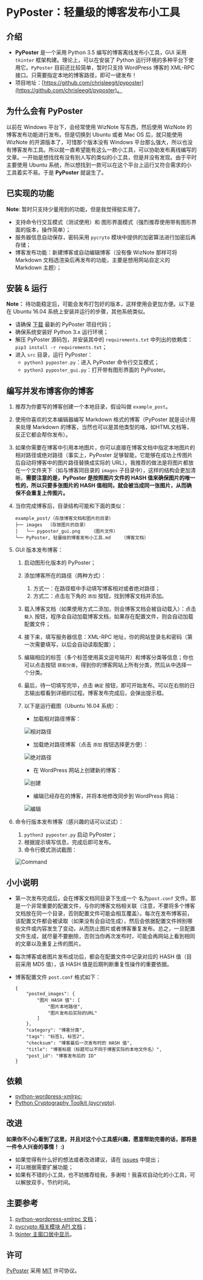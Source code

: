# PyPoster：轻量级的博客发布小工具
## 介绍
- **PyPoster** 是一个采用 Python 3.5 编写的博客离线发布小工具，GUI 采用 `tkinter` 框架构建。理论上，可以在安装了 Python 运行环境的多种平台下使用它。`PyPoster` 目前还比较简单，暂时只支持 WordPress 博客的 XML-RPC 接口。只需要指定本地的博客路径，即可一键发布！
- 项目地址：[https://github.com/chrisleegit/pyposter](https://github.com/chrisleegit/pyposter)。

## 为什么会有 PyPoster
以前在 Windows 平台下，会经常使用 WizNote 写东西，然后使用 WizNote 的博客发布功能进行发布。但是切换到 Ubuntu 或者 Mac OS 后，就只能使用 WizNote 的开源版本了，可惜那个版本没有 Windows 平台那么强大，所以也没有博客发布工具。所以就一直希望能有这么一款小工具，可以协助发布离线编写的文章。一开始是想找找有没有别人写的类似的小工具，但是并没有发现。由于平时主要使用 Ubuntu 系统，所以想找到一款可以在这个平台上运行又符合需求的小工具着实不易。于是 **PyPoster** 就诞生了。

## 已实现的功能
**Note**: 暂时只支持少量用到的功能，但是我觉得挺实用了。

- 支持命令行交互模式（测试使用）和 图形界面模式（强烈推荐使用带有图形界面的版本，操作简单）；
- 服务器信息自动保存，密码采用 `pycryto` 模块中提供的加密算法进行加密后再存储；
- 博客发布功能：新建博客或自动编辑博客（没有像 WizNote 那样可将 Markdown 文档选渲染后再发布的功能，主要是想用网站自定义的 Markdown 主题）；

## 安装 & 运行
**Note：** 待功能稳定后，可能会发布打包好的版本，这样使用会更加方便。以下是在 Ubuntu 16.04 系统上安装并运行的步骤，其他系统类似。

- 请确保 [下载](https://github.com/ChrisLeeGit/pyposter/releases) 最新的 PyPoster 项目代码；
- 确保系统安装好 Python 3.x 运行环境；
- 解压 PyPoster 源码包，并安装其中的 `requirements.txt` 中列出的依赖库：`pip3 install -r requirements.txt`；
- 进入 `src` 目录，运行 PyPoster：
    - `python3 pyposter.py`：进入 PyPoster 命令行交互模式；
    - `python3 pyposter_gui.py`：打开带有图形界面的 PyPoster。


## 编写并发布博客你的博客
1. 推荐为你要写的博客创建一个本地目录，假设叫做 `example_post`。
1. 使用你喜欢的文本编辑器编写 Markdown 格式的博客（PyPoster 就是设计用来处理 Markdown 的博客，当然也可以是其他类型的咯，如HTML文档等，反正它都会帮你发布）。
1. 如果你需要在博客中引用本地图片，你可以直接在博客文档中指定本地图片的相对路径或绝对路径（事实上，PyPoster 足够智能，它能够在成功上传图片后自动将博客中的图片路径替换成实际的 URL）。我推荐的做法是将图片都放在一个文件夹下（如与博客同目录的 `images` 子目录中），这样的结构会更加清晰。__需要注意的是，PyPoster 是按照图片文件的 HASH 值来确保图片的唯一性的，所以只要多张图片的 HASH 值相同，就会被当成同一张图片，从而确保不会重复上传图片。__
1. 当你完成博客后，目录结构可能和下面的类似：

    ```
    example_post/（存放博客文档和图片的目录）
    ├── images  （存放图片的目录）
    │   └── pyposter_gui.png    （图片文件）
    └── PyPoster, 轻量级的博客发布小工具.md    （博客文档）
    ```

1. GUI 版本发布博客：
    1. 启动图形化版本的 PyPoster； 
    1. 添加博客所在的路径（两种方式）：
        1. 方式一：在路径框中手动填写博客相对或者绝对路径；
        1. 方式二：点击左下角的 `添加` 按钮，找到博客文档并添加。
        
    1. 载入博客文档（如果使用方式二添加，则会博客文档会被自动载入）：点击 `载入` 按钮，程序会自动加载博客文档，如果存在配置文件，则会自动加载配置文件；
    1. 接下来，填写服务器信息：XML-RPC 地址，你的网站登录名和密码（第一次需要填写，以后会自动读取配置）；
    1. 编辑相应的标签（多个标签使用英文逗号隔开）和博客分类等信息；你也可以点击按钮 `获取分类`，得到你的博客网站上所有分类，然后从中选择一个分类。
    1. 最后，待一切填写完毕，点击 `确定` 按钮，即可开始发布。可以在右侧的日志输出框看到详细的过程。博客发布完成后，会弹出提示框。
    1. 以下是运行截图（Ubuntu 16.04 系统）：
        - 加载相对路径博客：
        
        ![相对路径](tests/screenshots/relative_post_path.png)
        
        - 加载绝对路径博客（点击 `添加` 按钮选择更方便）：
        
        ![绝对路径](tests/screenshots/absolute_post_path.png)
        
        - 在 WordPress 网站上创建新的博客：
        
        ![创建](tests/screenshots/pyposter_new_post.png)
        
        - 编辑已经存在的博客，并将本地修改同步到 WordPress 网站：
        
        ![编辑](tests/screenshots/pyposter_edit_post.png)

1. 命令行版本发布博客（感兴趣的话可以试试）：
    1. `python3 pyposter.py` 启动 PyPoster；
    1. 根据提示填写信息，完成后即可发布。
    1. 命令行模式测试截图：
    
    ![Command](tests/screenshots/command_mode.png)

## 小小说明
- 第一次发布完成后，会在博客文档同目录下生成一个 名为`post.conf` 文件。那是一个非常重要的配置文件，与你的博客文档相关联（注意，不要将多个博客文档放在同一个目录，否则配置文件可能会相互覆盖）。每次在发布博客前，该配置文件都会被读取（如果没有会自动生成），然后会依据配置文件辨别哪些文件或内容发生了变动，从而防止图片或者博客重复发布。总之，一旦配置文件生成，就尽量不要删除，否则当你再次发布时，可能会再网站上看到相同的文章以及重复上传的图片。
- 每次博客或者图片发布成功后，都会在配置文件中记录对应的 HASH 值（目前采用 MD5 值），该 HASH 值是后期判断重复性操作的重要依据。
- 博客配置文件 `post.conf` 格式如下：

    ```
    {
        "posted_images": {
            "图片 HASH 值": [
                "图片本地路径",
                "图片发布后实际的URL"
            ]
        },
        "category": "博客分类",
        "tags": "标签1, 标签2",
        "checksum": "博客最后一次发布时的 HASH 值",
        "title": "博客标题（标题可以不同于博客实际的本地文件名）",
        "post_id": "博客发布后的 ID"
    }
    ```

## 依赖
- [python-wordpress-xmlrpc](https://github.com/maxcutler/python-wordpress-xmlrpc);
- [Python Cryptography Toolkit (pycrypto)](https://github.com/dlitz/pycrypto). 

## 改进
**如果你不小心看到了这里，并且对这个小工具感兴趣，愿意帮助完善的话，那将是一件令人兴奋的事情！ :)**

- 如果觉得有什么好的想法或者改进建议，请在 [issues](https://github.com/ChrisLeeGit/pyposter/issues) 中提出；
- 可以根据需要扩展功能；
- 如果有不错的小工具，也不妨推荐给我，多谢啦！我喜欢自动化的小工具，可以解放双手，节约时间。

## 主要参考
1. [python-wordpress-xmlrpc 文档](http://python-wordpress-xmlrpc.readthedocs.io/en/latest/)；
2. [pycrypto 相关模块 API 文档](https://www.dlitz.net/software/pycrypto/api/current/)；
3. [tkinter 主窗口居中显示](http://stackoverflow.com/questions/3352918/how-to-center-a-window-on-the-screen-in-tkinter)。

## 许可
[PyPoster](https://github.com/ChrisLeeGit/pyposter) 采用 [MIT](LICENSE.md) 许可协议。 
